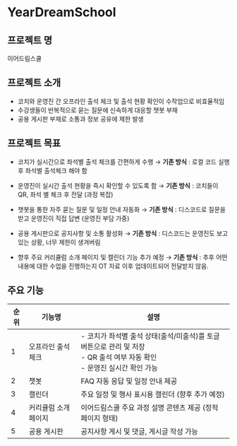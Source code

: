 # YearDreamSchool

## 프로젝트 명
이어드림스쿨

## 프로젝트 소개
- 코치와 운영진 간 오프라인 출석 체크 및 출석 현황 확인이 수작업으로 비효율적임
- 수강생들이 반복적으로 묻는 질문에 신속하게 대응할 챗봇 부재
- 공용 게시판 부재로 소통과 정보 공유에 제한 발생

## 프로젝트 목표
- 코치가 실시간으로 좌석별 출석 체크를 간편하게 수행
    → **기존 방식** : 로컬 코드 실행 후 좌석별 출석체크 해야 함
    
- 운영진이 실시간 출석 현황을 즉시 확인할 수 있도록 함
    → **기존 방식** : 코치들이 QR, 좌석 별 체크 후 전달 (과정 복잡)
    
- 챗봇을 통한 자주 묻는 질문 및 일정 안내 자동화
    → **기존 방식** : 디스코드로 질문을 받고 운영진이 직접 답변 (운영진 부담 가중)
- 공용 게시판으로 공지사항 및 소통 활성화
    → **기존 방식** : 디스코드는 운영진도 보고있는 상황, 너무 제한이 생겨버림
    
- 향후 주요 커리큘럼 소개 페이지 및 캘린더 기능 추가 예정
    → **기존 방식** : 추후 어떤 내용에 대한 수업을 진행하는지 OT 자료 이후 업데이트되어 전달받지 않음.

## 주요 기능
| 순위 | 기능명             | 설명 |
| ---- | ------------------ | ---- |
| 1    | 오프라인 출석 체크 | - 코치가 좌석별 출석 상태(출석/미출석)를 토글 버튼으로 관리 및 저장 <br> - QR 출석 여부 자동 확인 <br> - 운영진 실시간 확인 가능 |
| 2    | 챗봇               | FAQ 자동 응답 및 일정 안내 제공 |
| 3    | 캘린더             | 주요 일정 및 행사 표시용 캘린더 (향후 추가 예정) |
| 4    | 커리큘럼 소개 페이지 | 이어드림스쿨 주요 과정 설명 콘텐츠 제공 (정적 페이지 형태) |
| 5    | 공용 게시판        | 공지사항 게시 및 댓글, 게시글 작성 가능 |
